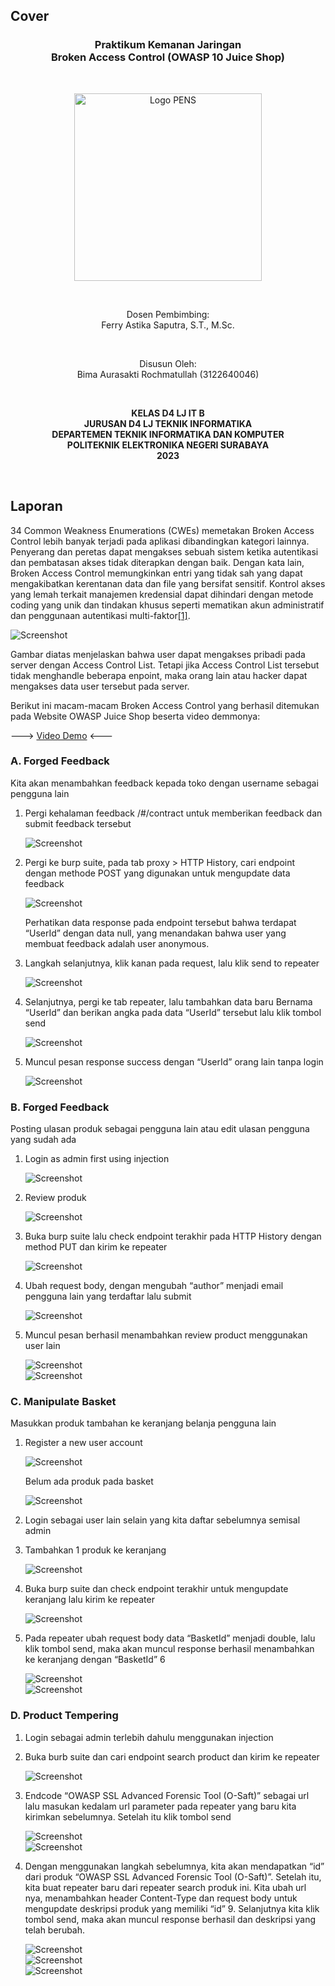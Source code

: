 ## Cover

<h3 align="center">
    <b>Praktikum Kemanan Jaringan</b><br>
    Broken Access Control (OWASP 10 Juice Shop)
</h3>
<br>
<p align="center">
  <img src="../../public/logo_pens.png" alt="Logo PENS" width="300">
</p>
<br>
<p align="center">
    Dosen Pembimbing:<br>
    Ferry Astika Saputra, S.T., M.Sc.
</p>
<br>
<p align="center">
    Disusun Oleh:<br>
    Bima Aurasakti Rochmatullah (3122640046)
</p>
<br>
<p align="center">
    <b>
        KELAS D4 LJ IT B <br>
        JURUSAN D4 LJ TEKNIK INFORMATIKA <br>
        DEPARTEMEN TEKNIK INFORMATIKA DAN KOMPUTER <br> 
        POLITEKNIK ELEKTRONIKA NEGERI SURABAYA <br>
        2023
    </b>
</p>
<br>


## Laporan

34 Common Weakness Enumerations (CWEs) memetakan Broken Access Control lebih banyak terjadi pada aplikasi dibandingkan kategori lainnya. Penyerang dan peretas dapat mengakses sebuah sistem ketika autentikasi dan pembatasan akses tidak diterapkan dengan baik. Dengan kata lain, Broken Access Control memungkinkan entri yang tidak sah yang dapat mengakibatkan kerentanan data dan file yang bersifat sensitif. Kontrol akses yang lemah terkait manajemen kredensial dapat dihindari dengan metode coding yang unik dan tindakan khusus seperti mematikan akun administratif dan penggunaan autentikasi multi-faktor[[1]](https://www.mandreel.com/indonesia/owasp/#:~:text=A01%3A2021%20Broken%20Access%20Control%20(Kelemahan%20Access%20Control),-34%20Common%20Weakness&text=Dengan%20kata%20lain%2C%20Broken%20Access,dan%20file%20yang%20bersifat%20sensitif.).

![Screenshot](images/0.png)

Gambar diatas menjelaskan bahwa user dapat mengakses pribadi pada server dengan Access Control List. Tetapi jika Access Control List tersebut tidak menghandle beberapa enpoint, maka orang lain atau hacker dapat mengakses data user tersebut pada server. 

Berikut ini macam-macam Broken Access Control yang berhasil ditemukan pada Website OWASP Juice Shop beserta video demmonya:

---> [Video Demo](https://drive.google.com/drive/folders/1PE0PXa1lkr7EXYPnLLwehOOLdQ2jlo73?usp=share_link) <---
### A. Forged Feedback   

Kita akan menambahkan feedback kepada toko dengan username sebagai pengguna lain

1. Pergi kehalaman feedback /#/contract untuk memberikan feedback dan submit feedback tersebut

    ![Screenshot](images/1.png)

2. Pergi ke burp suite, pada tab proxy > HTTP History, cari endpoint dengan methode POST yang digunakan untuk mengupdate data feedback

    ![Screenshot](images/2.png)

    Perhatikan data response pada endpoint tersebut bahwa terdapat “UserId” dengan data null, yang menandakan bahwa user yang membuat feedback adalah user anonymous.

3. Langkah selanjutnya, klik kanan pada request, lalu klik send to repeater

    ![Screenshot](images/3.png)

4. Selanjutnya, pergi ke tab repeater, lalu tambahkan data baru Bernama “UserId” dan berikan angka pada data “UserId” tersebut lalu klik tombol send

    ![Screenshot](images/4.png)

5. Muncul pesan response success dengan “UserId” orang lain tanpa login

    ![Screenshot](images/5.png)

### B. Forged Feedback   

Posting ulasan produk sebagai pengguna lain atau edit ulasan pengguna yang sudah ada

1.	Login as admin first using injection

    ![Screenshot](images/6.png)

2.	Review produk

    ![Screenshot](images/7.png)

3.	Buka burp suite lalu check endpoint terakhir pada HTTP History dengan method PUT dan kirim ke repeater

    ![Screenshot](images/8.png)

4.	Ubah request body, dengan mengubah “author” menjadi email pengguna lain yang terdaftar lalu submit

    ![Screenshot](images/9.png)

5.	Muncul pesan berhasil menambahkan review product menggunakan user lain

    ![Screenshot](images/10.png)
    <br>
    ![Screenshot](images/11.png)

### C. Manipulate Basket

Masukkan produk tambahan ke keranjang belanja pengguna lain

1.	Register a new user account

    ![Screenshot](images/12.png)

    Belum ada produk pada basket

    ![Screenshot](images/13.png)

2.	Login sebagai user lain selain yang kita daftar sebelumnya semisal admin

3.	Tambahkan 1 produk ke keranjang
    
    ![Screenshot](images/14.png)

4.	Buka burp suite dan check endpoint terakhir untuk mengupdate keranjang lalu kirim ke repeater
    
    ![Screenshot](images/15.png)

5.	Pada repeater ubah request body data “BasketId” menjadi double, lalu klik tombol send, maka akan muncul response berhasil menambahkan ke keranjang dengan “BasketId” 6
    
    ![Screenshot](images/16.png)
    <br>
    ![Screenshot](images/17.png)

### D. Product Tempering

1.	Login sebagai admin terlebih dahulu menggunakan injection

2.	Buka burb suite dan cari endpoint search product dan kirim ke repeater

    ![Screenshot](images/18.png)

3.	Endcode “OWASP SSL Advanced Forensic Tool (O-Saft)” sebagai url lalu masukan kedalam url parameter pada repeater yang baru kita kirimkan sebelumnya. Setelah itu klik tombol send

    ![Screenshot](images/19.png)
    <br>
    ![Screenshot](images/20.png)

4.	Dengan menggunakan langkah sebelumnya, kita akan mendapatkan “id” dari produk “OWASP SSL Advanced Forensic Tool (O-Saft)”. Setelah itu, kita buat repeater baru dari repeater search produk ini. Kita ubah url nya, menambahkan header Content-Type dan request body untuk mengupdate deskripsi produk yang memiliki “id” 9. Selanjutnya kita klik tombol send, maka akan muncul response berhasil dan deskripsi yang telah berubah.

    ![Screenshot](images/21.png)
    <br>
    ![Screenshot](images/22.png)
    <br>
    ![Screenshot](images/23.png)